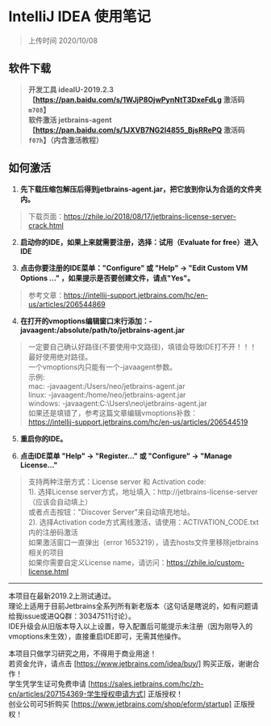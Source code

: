 # IntelliJ IDEA 使用笔记
> 上传时间 2020/10/08

## 软件下载

> **开发工具 ideaIU-2019.2.3 【https://pan.baidu.com/s/1WJjP8OjwPynNtT3DxeFdLg 激活码```m708```】**  
> **软件激活 jetbrains-agent 【https://pan.baidu.com/s/1JXVB7NG2l4855_BjsRRePQ 激活码```f07h```】（内含激活教程）**  

## 如何激活

1. **先下载压缩包解压后得到jetbrains-agent.jar，把它放到你认为合适的文件夹内。**

  > 下载页面：https://zhile.io/2018/08/17/jetbrains-license-server-crack.html

2. **启动你的IDE，如果上来就需要注册，选择：试用（Evaluate for free）进入IDE**

3. **点击你要注册的IDE菜单："Configure" 或 "Help" -> "Edit Custom VM Options ..." ，如果提示是否要创建文件，请点"Yes"。**

  > 参考文章：https://intellij-support.jetbrains.com/hc/en-us/articles/206544869

4. **在打开的vmoptions编辑窗口末行添加：-javaagent:/absolute/path/to/jetbrains-agent.jar**

  > 一定要自己确认好路径(不要使用中文路径)，填错会导致IDE打不开！！！最好使用绝对路径。  
  > 一个vmoptions内只能有一个-javaagent参数。  
  > 示例:  
  >   mac:      -javaagent:/Users/neo/jetbrains-agent.jar  
  >   linux:    -javaagent:/home/neo/jetbrains-agent.jar  
  >   windows:  -javaagent:C:\Users\neo\jetbrains-agent.jar  
  > 如果还是填错了，参考这篇文章编辑vmoptions补救：  
  > https://intellij-support.jetbrains.com/hc/en-us/articles/206544519

5. **重启你的IDE。**

6. **点击IDE菜单 "Help" -> "Register..." 或 "Configure" -> "Manage License..."**

  > 支持两种注册方式：License server 和 Activation code:  
  > 1). 选择License server方式，地址填入：http://jetbrains-license-server （应该会自动填上）  
  >    或者点击按钮："Discover Server"来自动填充地址。  
  > 2). 选择Activation code方式离线激活，请使用：ACTIVATION_CODE.txt 内的注册码激活   
  >    如果激活窗口一直弹出（error 1653219），请去hosts文件里移除jetbrains相关的项目  
  >    如果你需要自定义License name，请访问：https://zhile.io/custom-license.html  

****
本项目在最新2019.2上测试通过。  
理论上适用于目前Jetbrains全系列所有新老版本（这句话是瞎说的，如有问题请给我issue或进QQ群：30347511讨论）。  
IDE升级会从旧版本导入以上设置，导入配置后可能提示未注册（因为刚导入的vmoptions未生效），直接重启IDE即可，无需其他操作。  

本项目只做学习研究之用，不得用于商业用途！  
若资金允许，请点击 [https://www.jetbrains.com/idea/buy/] 购买正版，谢谢合作！  
学生凭学生证可免费申请 [https://sales.jetbrains.com/hc/zh-cn/articles/207154369-学生授权申请方式] 正版授权！  
创业公司可5折购买 [https://www.jetbrains.com/shop/eform/startup] 正版授权！  
